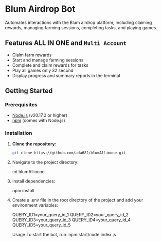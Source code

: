 # Blum Airdrop Bot

Automates interactions with the Blum airdrop platform, including claiming rewards, managing farming sessions, completing tasks, and playing games.

## Features ALL IN ONE and ```Multi Account```

- Claim farm rewards
- Start and manage farming sessions
- Complete and claim rewards for tasks
- Play all games only 32 second
- Display progress and summary reports in the terminal

## Getting Started

### Prerequisites

- [Node.js](https://nodejs.org/) (v20.17.0 or higher)
- [npm](https://www.npmjs.com/) (comes with Node.js)

### Installation

1. **Clone the repository:**

   ```bash
   git clone https://github.com/ada682/blumAllinone.git

2. Navigate to the project directory:

   cd blumAllinone

3. Install dependencies:

   npm install

4. Create a .env file in the root directory of the project and add your environment variables:

   QUERY_ID1=your_query_id_1
   QUERY_ID2=your_query_id_2
   QUERY_ID3=your_query_id_3
   QUERY_ID4=your_query_id_4
   QUERY_ID5=your_query_id_5

   Usage
To start the bot, run:
npm start/node index.js

